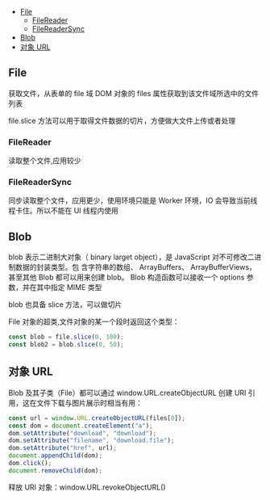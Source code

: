 <!-- START doctoc generated TOC please keep comment here to allow auto update -->
<!-- DON'T EDIT THIS SECTION, INSTEAD RE-RUN doctoc TO UPDATE -->

- [File](#file)
  - [FileReader](#filereader)
  - [FileReaderSync](#filereadersync)
- [Blob](#blob)
- [对象 URL](#%E5%AF%B9%E8%B1%A1-url)

<!-- END doctoc generated TOC please keep comment here to allow auto update -->

## File

获取文件，从表单的 file 域 DOM 对象的 files 属性获取到该文件域所选中的文件列表

file.slice 方法可以用于取得文件数据的切片，方便做大文件上传或者处理

### FileReader

读取整个文件,应用较少

### FileReaderSync

同步读取整个文件，应用更少，使用环境只能是 Worker 环境，IO 会导致当前线程卡住。所以不能在 UI 线程内使用

## Blob

blob 表示二进制大对象（ binary larget object），是 JavaScript 对不可修改二进制数据的封装类型。包
含字符串的数组、 ArrayBuffers、 ArrayBufferViews，甚至其他 Blob 都可以用来创建 blob。 Blob
构造函数可以接收一个 options 参数，并在其中指定 MIME 类型

blob 也具备 slice 方法，可以做切片

File 对象的超类,文件对象的某一个段时返回这个类型：

```js
const blob = file.slice(0, 100);
const blob2 = blob.slice(0, 50);
```

## 对象 URL

Blob 及其子类（File）都可以通过 window.URL.createObjectURL 创建 URI 引用，这在文件下载与图片展示时相当有用：

```js
const url = window.URL.createObjectURL(files[0]);
const dom = document.createElement("a");
dom.setAttribute("download", "download");
dom.setAttribute("filename", "download.file");
dom.setAttribute("href", url);
document.appendChild(dom);
dom.click();
document.removeChild(dom);
```

释放 URI 对象：window.URL.revokeObjectURL()
